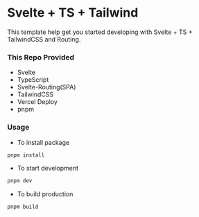 # Svelte + TS + Tailwind

This template help get you started developing with Svelte + TS + TailwindCSS and Routing.

### This Repo Provided

- Svelte
- TypeScript
- Svelte-Routing(SPA)
- TailwindCSS
- Vercel Deploy
- pnpm

### Usage

- To install package

```bash
pnpm install
```

- To start development

```bash
pnpm dev
```

- To build production

```bash
pnpm build
```

